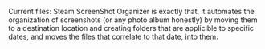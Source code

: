 Current files:
Steam ScreenShot Organizer is exactly that, it automates the organization of screenshots (or any photo album honestly) by moving them to a destination location and creating folders that are applicible to specific dates, and moves the files that correlate to that date,  into them. 
